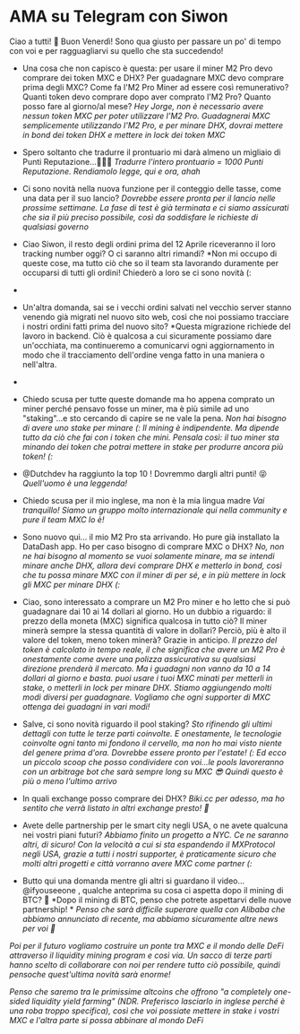 # AMA su Telegram con Siwon

Ciao a tutti! 👋 Buon Venerdì! 
Sono qua giusto per passare un po' di tempo con voi e per ragguagliarvi su quello che sta succedendo!


- Una cosa che non capisco è questa: per usare il miner M2 Pro devo comprare dei token MXC e DHX? Per guadagnare MXC devo comprare prima degli MXC? Come fa l'M2 Pro Miner ad essere così remunerativo?  Quanti token devo comprare dopo aver comprato l'M2 Pro? Quanto posso fare al giorno/al mese?
*Hey Jorge, non è necessario avere nessun token MXC per poter utilizzare l'M2 Pro. Guadagnerai MXC semplicemente utilizzando l'M2 Pro, e per minare DHX, dovrai mettere in bond dei token DHX e mettere in lock dei token MXC*

- Spero soltanto che tradurre il prontuario mi darà almeno un migliaio di Punti Reputazione...👀🌝🌝
*Tradurre l'intero prontuario = 1000 Punti Reputazione. Rendiamolo legge, qui e ora, ahah*

- Ci sono novità nella nuova funzione per il conteggio delle tasse, come una data per il suo lancio?
*Dovrebbe essere pronta per il lancio nelle prossime settimane. La fase di test è già terminata e ci siamo assicurati che sia il più preciso possibile, così da soddisfare le richieste di qualsiasi governo*

- Ciao Siwon, il resto degli ordini prima del 12 Aprile riceveranno il loro tracking number oggi? O ci saranno altri rimandi?
*Non mi occupo di queste cose, ma tutto ciò che so il team sta lavorando duramente per occuparsi di tutti gli ordini! Chiederò a loro se ci sono novità (:
*
- Un'altra domanda, sai se i vecchi ordini salvati nel vecchio server stanno venendo già migrati nel nuovo sito web, così che noi possiamo tracciare i nostri ordini fatti prima del nuovo sito?
*Questa migrazione richiede del lavoro in backend. Ciò è qualcosa a cui sicuramente possiamo dare un'occhiata, ma continueremo a comunicarvi ogni aggiornamento in modo che il tracciamento dell'ordine venga fatto in una maniera o nell'altra.
*
- Chiedo scusa per tutte queste domande ma ho appena comprato un miner perché pensavo fosse un miner, ma è più simile ad uno "staking"...e sto cercando di capire se ne vale la pena.
*Non hai bisogno di avere uno stake per minare (: Il mining è indipendente. Ma dipende tutto da ciò che fai con i token che mini. Pensala così: il tuo miner sta minando dei token che potrai mettere in stake per produrre ancora più token! (:*

- @Dutchdev ha raggiunto la top 10 ! Dovremmo dargli altri punti! 😝
*Quell'uomo è una leggenda!*

- Chiedo scusa per il mio inglese, ma non è la mia lingua madre
*Vai tranquillo! Siamo un gruppo molto internazionale qui nella community e pure il team MXC lo è!*

- Sono nuovo qui... il mio M2 Pro sta arrivando. Ho pure già installato la DataDash app. Ho per caso bisogno di comprare MXC o DHX?
*No, non ne hai bisogno al momento se vuoi solamente minare, ma se intendi minare anche DHX, allora devi comprare DHX e metterlo in bond, così che tu possa minare MXC con il miner di per sé, e in più mettere in lock gli MXC per minare DHX (:*

- Ciao, sono interessato a comprare un M2 Pro miner e ho letto che si può guadagnare dai 10 ai 14 dollari al giorno. Ho un dubbio a riguardo: il prezzo della moneta (MXC) significa qualcosa in tutto ciò? Il miner minerà sempre la stessa quantità di valore in dollari? Perciò, più è alto il valore del token, meno token minerà? Grazie in anticipo.
*Il prezzo del token è calcolato in tempo reale, il che significa che avere un M2 Pro è onestamente come avere una polizza assicurativa su qualsiasi direzione prenderà il mercato. Ma i guadagni non vanno da 10 a 14 dollari al giorno e basta. puoi usare i tuoi MXC minati per metterli in stake, o metterli in lock per minare DHX. Stiamo aggiungendo molti modi diversi per guadagnare. Vogliamo che ogni supporter di MXC ottenga dei guadagni in vari modi!*

- Salve, ci sono novità riguardo il pool staking?
*Sto rifinendo gli ultimi dettagli con tutte le terze parti coinvolte. E onestamente, le tecnologie coinvolte ogni tanto mi fondono il cervello, ma non ho mai visto niente del genere prima d'ora. 
Dovrebbe essere pronto per l'estate! (:
Ed ecco un piccolo scoop che posso condividere con voi...le pools lavoreranno con un arbitrage bot che sarà sempre long su MXC 😎 
Quindi questo è più o meno l'ultimo arrivo*

- In quali exchange posso comprare dei DHX?
*Biki.cc per adesso, ma ho sentito che verrà listato in altri exchange presto! 👀*

- Avete delle partnership per le smart city negli USA, o ne avete qualcuna nei vostri piani futuri?
*Abbiamo finito un progetto a NYC. Ce ne saranno altri, di sicuro! Con la velocità a cui si sta espandendo il MXProtocol negli USA, grazie a tutti i nostri supporter, è praticamente sicuro che molti altri progetti e città vorranno avere MXC come partner (:*

- Butto qui una domanda mentre gli altri si guardano il video... @ifyouseeone , qualche anteprima su cosa ci aspetta dopo il mining di BTC? 🙂
*Dopo il mining di BTC, penso che potrete aspettarvi delle nuove partnership! *
*Penso che sarà difficile superare quella con Alibaba che abbiamo annunciato di recente, ma abbiamo sicuramente altre news per voi 👀*

*Poi per il futuro vogliamo costruire un ponte tra MXC e il mondo delle DeFi attraverso il liquidity mining program e così via. Un sacco di terze parti hanno scelto di collaborare con noi per rendere tutto ciò possibile, quindi pensoche quest'ultima novità sarà enorme!*

*Penso che saremo tra le primissime altcoins che offrono "a completely one-sided liquidity yield farming" (NDR. Preferisco lasciarlo in inglese perché è una roba troppo specifica), così che voi possiate mettere in stake i vostri MXC e l'altra parte si possa abbinare al mondo DeFi*




